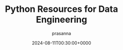 ---
title: Python Resources for Data Engineering
description: A collection of the best Python resources online for data engineering.
author: prasanna
date: 2024-08-11T00:30:00+0000
categories: [Blog]
tags: [Python]
mermaid: true
---